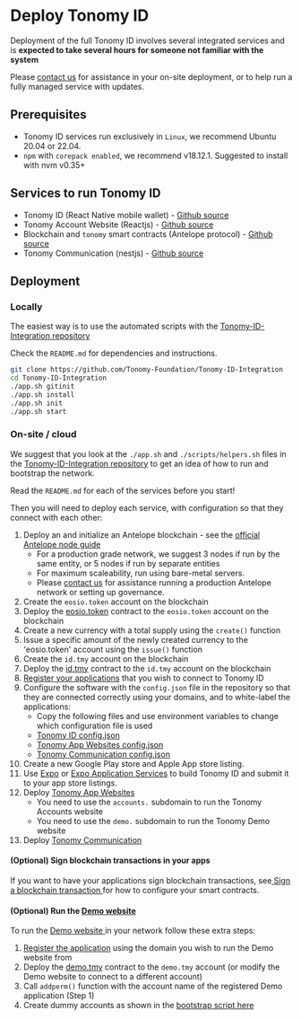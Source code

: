 # Deploy Tonomy ID

Deployment of the full Tonomy ID involves several integrated services and is **expected to take several hours for someone not familiar with the system**

Please [contact us](https://pangea.web4.world/contact-us) for assistance in your on-site deployment, or to help run a fully managed service with updates.

## Prerequisites

* Tonomy ID services run exclusively in `Linux`, we recommend Ubuntu 20.04 or 22.04.
* `npm` with `corepack enabled`, we recommend v18.12.1. Suggested to install with nvm v0.35+

## Services to run Tonomy ID

* Tonomy ID (React Native mobile wallet) - [Github source](https://github.com/Tonomy-Foundation/Tonomy-ID/tree/master)
* Tonomy Account Website (Reactjs) - [Github source](https://github.com/Tonomy-Foundation/Tonomy-App-Websites/tree/master)
* Blockchain and `tonomy` smart contracts (Antelope protocol) - [Github source](https://github.com/Tonomy-Foundation/Tonomy-Contracts/tree/master)
* Tonomy Communication (nestjs) - [Github source](https://github.com/Tonomy-Foundation/Tonomy-Communication/tree/master)

## Deployment

### Locally

The easiest way is to use the automated scripts with the [Tonomy-ID-Integration repository](https://github.com/Tonomy-Foundation/Tonomy-ID-Integration/tree/master)

Check the `README.md` for dependencies and instructions.

```bash
git clone https://github.com/Tonomy-Foundation/Tonomy-ID-Integration
cd Tonomy-ID-Integration
./app.sh gitinit
./app.sh install
./app.sh init
./app.sh start
```

### On-site / cloud

We suggest that you look at the `./app.sh` and `./scripts/helpers.sh` files in the [Tonomy-ID-Integration repository](https://github.com/Tonomy-Foundation/Tonomy-ID-Integration/tree/master) to get an idea of how to run and bootstrap the network.

Read the `README.md` for each of the services before you start!

Then you will need to deploy each service, with configuration so that they connect with each other:

1. Deploy an and initialize an Antelope blockchain - see the [official Antelope node guide](https://docs.eosnetwork.com/docs/latest/node-operation/getting-started/)
   * For a production grade network, we suggest 3 nodes if run by the same entity, or 5 nodes if run by separate entities
   * For maximum scaleability, run using bare-metal servers.
   * Please [contact us](https://pangea.web4.world/contact-us) for assistance running a production Antelope network or setting up governance.
2. Create the `eosio.token` account on the blockchain
3. Deploy the [eosio.token](https://github.com/Tonomy-Foundation/Tonomy-Contracts/tree/master/contracts/eosio.token) contract to the `eosio.token` account on the blockchain
4. Create a new currency with a total supply using the `create()` function
5. Issue a specific amount of the newly created currency to the 'eosio.token' account using the `issue()` function
6. Create the `id.tmy` account on the blockchain
7. Deploy the [id.tmy](https://github.com/Tonomy-Foundation/Tonomy-Contracts/tree/master/contracts/tonomy) contract to the `id.tmy` account on the blockchain
8. [Register your applications](../build-web4-apps/register-app.md) that you wish to connect to Tonomy ID
9. Configure the software with the `config.json` file in the repository so that they are connected correctly using your domains, and to white-label the applications:
   * Copy the following files and use environment variables to change which configuration file is used
   * [Tonomy ID config.json](https://github.com/Tonomy-Foundation/Tonomy-ID/blob/master/src/config/config.production.json)
   * [Tonomy App Websites config.json](https://github.com/Tonomy-Foundation/Tonomy-App-Websites/blob/master/src/common/config/config.production.json)
   * [Tonomy Communication config.json](https://github.com/Tonomy-Foundation/Tonomy-Communication/blob/master/src/config/config.production.json)
10. Create a new Google Play store and Apple App store listing.
11. Use [Expo](https://expo.dev) or [Expo Application Services](https://expo.dev/eas) to build Tonomy ID and submit it to your app store listings.
12. Deploy [Tonomy App Websites](https://github.com/Tonomy-Foundation/Tonomy-App-Websites/tree/master)
    * You need to use the `accounts.` subdomain to run the Tonomy Accounts website
    * You need to use the `demo.` subdomain to run the Tonomy Demo website
13. Deploy [Tonomy Communication](https://github.com/Tonomy-Foundation/Tonomy-Communication/tree/master)

#### (Optional) Sign blockchain transactions in your apps

If you want to have your applications sign blockchain transactions, see[ Sign a blockchain transaction ](../build-web4-apps/usage/usage.md)for how to configure your smart contracts.

#### (Optional) Run the [Demo website](broken-reference)

To run the [Demo website](../../examples/#tonomy-demo-integration-application)[ ](broken-reference)in your network follow these extra steps:

1. [Register the application](../build-web4-apps/register-app.md) using the domain you wish to run the Demo website from
2. Deploy the [demo.tmy](https://github.com/Tonomy-Foundation/Tonomy-Contracts/tree/master/contracts/demo.tmy) contract to the `demo.tmy` account (or modify the Demo website to connect to a different account)
3. Call `addperm()` function with the account name of the registered Demo application (Step 1)
4. Create dummy accounts as shown in the [bootstrap script here](https://github.com/Tonomy-Foundation/Tonomy-ID-SDK/blob/9061250ffceeddbbbf183a6ea03dfe7d5e1685c0/src/cli/bootstrap/bootstrap.ts#L88)
